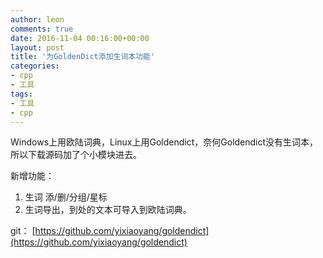 ```yaml
---
author: leon
comments: true
date: 2016-11-04 00:16:00+00:00
layout: post
title: '为GoldenDict添加生词本功能'
categories:
- cpp
- 工具
tags:
- 工具
- cpp
---
```



Windows上用欧陆词典，Linux上用Goldendict，奈何Goldendict没有生词本，所以下载源码加了个小模块进去。

新增功能：

1. 生词 添/删/分组/星标  
2. 生词导出，到处的文本可导入到欧陆词典。  

git： [https://github.com/yixiaoyang/goldendict](https://github.com/yixiaoyang/goldendict)
